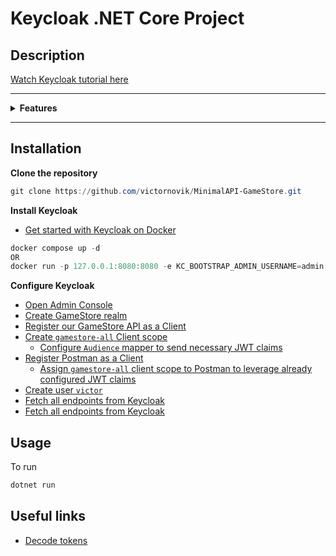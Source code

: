 # Keycloak .NET Core Project

## Description

[Watch Keycloak tutorial here](https://www.youtube.com/watch?v=UxAiWpkyFOI)

---

<details>
<summary><strong>Features</strong></summary>  
- Running Keycloak locally
- Configuring the .NET API in Keycloak 
- Configuring Postman in Keycloak  
- The Authorization Code Flow 
- Creating a user in Keycloak
- Getting access tokens from Keycloak
- Protecting the .NET API
</details>

---

## Installation

**Clone the repository**

```powershell
git clone https://github.com/victornovik/MinimalAPI-GameStore.git
```

**Install Keycloak**

- [Get started with Keycloak on Docker](https://www.keycloak.org/getting-started/getting-started-docker)

```powershell
docker compose up -d
OR
docker run -p 127.0.0.1:8080:8080 -e KC_BOOTSTRAP_ADMIN_USERNAME=admin -e KC_BOOTSTRAP_ADMIN_PASSWORD=admin quay.io/keycloak/keycloak:26.3.5 start-dev
```

**Configure Keycloak**

- [Open Admin Console](http://localhost:8080)
- [Create GameStore realm](http://localhost:8080/admin/master/console/#/master/realms)
- [Register our GameStore API as a Client](http://localhost:8080/admin/master/console/#/gamestore/clients/add-client)
- [Create `gamestore-all` Client scope](http://localhost:8080/admin/master/console/#/gamestore/client-scopes)
	- [Configure `Audience` mapper to send necessary JWT claims](http://localhost:8080/admin/master/console/#/gamestore/client-scopes/9a0f994d-a4fe-41d5-9852-c355ac0174ca/mappers)
- [Register Postman as a Client](http://localhost:8080/admin/master/console/#/gamestore/clients/add-client)
	- [Assign `gamestore-all` client scope to Postman to leverage already configured JWT claims](http://localhost:8080/admin/master/console/#/gamestore/clients/31e4692e-fcd7-45de-806b-b56b2e3be2a6/clientScopes)
- [Create user `victor`](http://localhost:8080/admin/master/console/#/gamestore/users/add-user)
- [Fetch all endpoints from Keycloak](http://localhost:8080/realms/gamestore/.well-known/openid-configuration)
- [Fetch all endpoints from Keycloak](http://localhost:8080/realms/gamestore/.well-known/openid-configuration)

## Usage

To run

```powershell
dotnet run
```

## Useful links
- [Decode tokens](https://jwt.ms/)